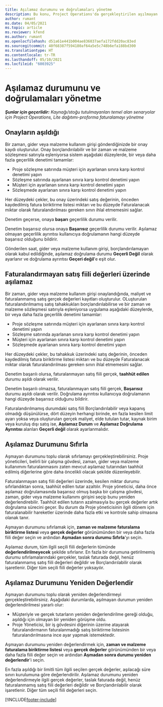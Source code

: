 ```yaml
---
title: Aşılamaz durumunu ve doğrulamaları yönetme
description: Bu konu, Project Operations'da gerçekleştirilen aşılmayan limit denetimleri hakkında bilgi sağlar.
author: rumant
ms.date: 04/05/2021
ms.topic: article
ms.reviewer: kfend
ms.author: rumant
ms.openlocfilehash: d51a61e441b004ae836037aefa172fdd20ac83ed
ms.sourcegitcommit: 40f68387f594180af64a5e5c748b6efa188bd300
ms.translationtype: HT
ms.contentlocale: tr-TR
ms.lasthandoff: 05/10/2021
ms.locfileid: "6003925"
---
```

# <a name="manage-not-to-exceed-status-and-validations"></a>Aşılamaz durumunu ve doğrulamaları yönetme 

_**Şunlar için geçerlidir:** Kaynağı/stoğu tutulmayanları temel alan senaryolar için Project Operations, Lite dağıtımı-proforma faturalamayı yönetme_

## <a name="not-to-exceed-on-approvals"></a>Onayların aşıldığı

Bir zaman, gider veya malzeme kullanım girişi gönderdiğinizde bir onay kaydı oluşturulur. Onay borçlandırılabilir ve bir zaman ve malzeme sözleşmesi satırıyla eşleniyorsa sistem aşağıdaki düzeylerde, bir veya daha fazla geçerlilik denetimi tamamlar:

  - Proje sözleşme satırında müşteri için ayarlanan sınıra karşı kontrol denetimi yapın
  - Sözleşme satırında ayarlanan sınıra karşı kontrol denetimi yapın
  - Müşteri için ayarlanan sınıra karşı kontrol denetimi yapın
  - Sözleşmede ayarlanan sınıra karşı kontrol denetimi yapın

Her düzeydeki çekler, bu onay üzerindeki satış değerinin, önceden kaydedilmiş fatura biriktirme listesi miktarı ve bu düzeyde Faturalanacak miktar olarak faturalandırılması gereken sınırı ihlal etmemesini sağlar.

Denetim geçerse, onaya **başarı** geçerlilik durumu verilir.

Denetim başarısız olursa onaya **Başarısız** geçerlilik durumu verilir. Aşılamaz olmayan geçerlilik ayrıntısı kullanıcıya doğrulamanın hangi düzeyde başarısız olduğunu bildirir.

Gönderilen saat, gider veya malzeme kullanım girişi, borçlandırılamayan olarak kabul edildiğinde, aşılamaz doğrulama durumu **Geçerli Değil** olarak ayarlanır ve doğrulama ayrıntısı **Geçeri değil**'e eşit olur.

## <a name="not-to-exceed-on-unbilled-sales-actuals"></a>Faturalandırmayan satış fiili değerleri üzerinde aşılamaz

Bir zaman, gider veya malzeme kullanım girişi onaylandığında, maliyet ve faturalanmamış satış gerçek değerleri kayıtları oluşturulur. OLuşturulan faturalandırılmamış satış tahakkukları borçlandırılabilirse ve bir zaman ve malzeme sözleşmesi satırıyla eşleniyorsa uygulama aşağıdaki düzeylerde, bir veya daha fazla geçerlilik denetimi tamamlar:

  - Proje sözleşme satırında müşteri için ayarlanan sınıra karşı kontrol denetimi yapın
  - Sözleşme satırında ayarlanan sınıra karşı kontrol denetimi yapın
  - Müşteri için ayarlanan sınıra karşı kontrol denetimi yapın
  - Sözleşmede ayarlanan sınıra karşı kontrol denetimi yapın

Her düzeydeki çekler, bu tahakkuk üzerindeki satış değerinin, önceden kaydedilmiş fatura biriktirme listesi miktarı ve bu düzeyde Faturalanacak miktar olarak faturalandırılması gereken sınırı ihlal etmemesini sağlar.

Denetim başarılı olursa, faturalanmayan satış fiili gerçek, **taahhüt edilen** durumu aşıldı olarak verilir.

Denetim başarılı olmazsa, faturalanmayan satış fiili gerçek, **Başarısız** durumu aşıldı olarak verilir. Doğrulama ayrıntısı kullanıcıya doğrulamanın hangi düzeyde başarısız olduğunu bildirir.

Faturalandırılmamış durumdaki satış fiili Borçlandırılabilir veya kapanış olmadığı düşünülürse, dört düzeyin herhangi birinde, en fazla kesilen limit ayarı yoksa veya oluşturulan gerçek maliyet, elde tutulan tutar, kaynak birim veya kuruluş dışı satış ise, **Aşılamaz Durum** ve **Aşılamaz Doğrulama Ayrıntısı** alanları **Geçerli değil** olarak ayarlanmalıdır.

## <a name="reset-the-not-to-exceed-status"></a>Aşılamaz Durumunu Sıfırla

Aşmayan durumunu toplu olarak sıfırlamayı gerçekleştirebilirsiniz. Proje yöneticileri, belirli bir çalışma gövdesi, zaman, gider veya malzeme kullanımını faturalanmasını zaten mevcut aşılamaz tutarından taahhüt edilmiş diğerlerine göre daha öncelikli olacak şekilde düzenleyebilir.

Faturalanmayan satış fiili değerleri üzerinde, kesilen miktar durumu sıfırlandıktan sonra, taahhüt edilen tutar azaltılır. Proje yöneticisi, daha önce aşılamaz doğrulamasında başarısız olmuş başka bir çalışma gövdesi, zaman, gider veya malzeme kullanımı girişini seçip bunu yeniden değerlendirebilir. Taahhüt edilen tutarın azalmasıyla bu gerçek değerler artık doğrulama sürecini geçer. Bu durum da Proje yöneticisinin ilgili dönem için faturalanabilir hareketler üzerinde daha fazla etki ve kontrole sahip olmasına olanak tanır.

Aşmayan durumunu sıfırlamak için, **zaman ve malzeme faturalama biriktirme listesi** veya **gerçek değerler** görünümünden bir veya daha fazla fiili değer seçin ve ardından **Aşmadan sonra durumu Sıfırla**'yı seçin.

Aşılamaz durum, tüm ilgili seçili fiili değerlerin tümünde **değerlendirilmeyecek** şekilde sıfırlanır. En fazla bir durumuna getirilmemiş durumu sıfırlamalarındaki gerçekler, taslak faturada değil, henüz faturalanmamış satış fiili değerleri değildir ve Borçlandırılabilir olarak işaretlenir. Diğer tüm seçili fiili değerler yoksayılır.

## <a name="reevaluate-not-to-exceed-status"></a>Aşılamaz Durumunu Yeniden Değerlendir

Aşmayan durumunu toplu olarak yeniden değerlendirmeyi gerçekleştirebilirsiniz. Aşağıdaki durumlarda, aşılmayan durumun yeniden değerlendirilmesi yararlı olur:

  - Müşteriyle ve gerçek tutarların yeniden değerlendirilme gereği olduğu, aşıldığı için olmayan bir yeniden görüşme oldu.
  - Proje Yöneticisi, bir iş gövdesini diğerinin üzerine atayarak faturalandırmanın faturalanmadığı satış biriktirme listesinin faturalandırılmasına ince ayar yapmak istemektedir.

Aşmayan durumunu yeniden değerlendirmek için, **zaman ve malzeme faturalama biriktirme listesi** veya **gerçek değerler** görünümünden bir veya daha fazla fiili değer seçin ve ardından **Aşmadan sonra durumu yeniden değerlendir**'i seçin.

En fazla aşıldığı bir limitli tüm ilgili seçilen gerçek değerler, aşılacağı süre sınırı kurulumuna göre değerlendirilir. Aşılamaz durumunu yeniden değerlendirmeyle ilgili gerçek değerler, taslak faturada değil, henüz faturalanmamış satış fiili değerleri değildir ve Borçlandırılabilir olarak işaretlenir. Diğer tüm seçili fiili değerleri seçin.


[!INCLUDE[footer-include](../../includes/footer-banner.md)]
